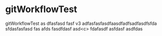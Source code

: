 # gitWorkflowTest

gitWorkflowTest
as dfasfasd fasf
v3 adfasfasfasdfaasdfadfsadfasdfsfda sfdasfasfasd fas
afds fasdfdasf asd<c<xzcxzcsadcf argfa>>
fdafasdf asfdasf asdfdas
